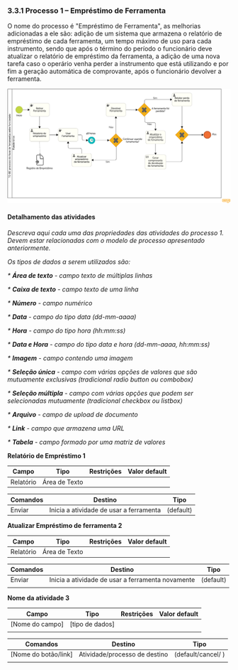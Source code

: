 ### 3.3.1 Processo 1 – Empréstimo de Ferramenta

O nome do processo é "Empréstimo de Ferramenta", as melhorias adicionadas a ele são: adição de um sistema que armazena o relatório de empréstimo de cada ferramenta, um tempo máximo de uso para cada instrumento, sendo que após o término do período o funcionário deve atualizar o relatório de empréstimo da ferramenta, a adição de uma nova tarefa caso o operário venha perder a instrumento que está utilizando e por fim a geração automática de comprovante, após o funcionário devolver a ferramenta.
 
![Exemplo de um Modelo BPMN do PROCESSO 1](../images/TO-BE-emprestimo-ferramenta.png)

#### Detalhamento das atividades

_Descreva aqui cada uma das propriedades das atividades do processo 1. 
Devem estar relacionadas com o modelo de processo apresentado anteriormente._

_Os tipos de dados a serem utilizados são:_

_* **Área de texto** - campo texto de múltiplas linhas_

_* **Caixa de texto** - campo texto de uma linha_

_* **Número** - campo numérico_

_* **Data** - campo do tipo data (dd-mm-aaaa)_

_* **Hora** - campo do tipo hora (hh:mm:ss)_

_* **Data e Hora** - campo do tipo data e hora (dd-mm-aaaa, hh:mm:ss)_

_* **Imagem** - campo contendo uma imagem_

_* **Seleção única** - campo com várias opções de valores que são mutuamente exclusivas (tradicional radio button ou combobox)_

_* **Seleção múltipla** - campo com várias opções que podem ser selecionadas mutuamente (tradicional checkbox ou listbox)_

_* **Arquivo** - campo de upload de documento_

_* **Link** - campo que armazena uma URL_

_* **Tabela** - campo formado por uma matriz de valores_


**Relatório de Empréstimo 1**

| **Campo**       | **Tipo**         | **Restrições** | **Valor default** |
| ---             | ---              | ---            | ---               |
|    Relatório    | Área de Texto    |                |                   |

| **Comandos**         |  **Destino**             | **Tipo**            |
|    ---               |  ---                     |    ---              | 
| Enviar | Inicia a atividade de usar a ferramenta | (default) |

**Atualizar Empréstimo de ferramenta 2**

| **Campo**       | **Tipo**         | **Restrições** | **Valor default** |
| ---             | ---              | ---            | ---               |
| Relatório | Área de Texto |                |                   |

| **Comandos**         |  **Destino**                   | **Tipo**          |
| ---                  | ---                            | ---               |
| Enviar |Inicia a atividade de usar a ferramenta novamente  | (default) |
|                      |                                |                   |

**Nome da atividade 3**

| **Campo**       | **Tipo**         | **Restrições** | **Valor default** |
| ---             | ---              | ---            | ---               |
| [Nome do campo] | [tipo de dados]  |                |                   |
|                 |                  |                |                   |

| **Comandos**         |  **Destino**                   | **Tipo**          |
| ---                  | ---                            | ---               |
| [Nome do botão/link] | Atividade/processo de destino  | (default/cancel/  ) |
|                      |                                |                   |

